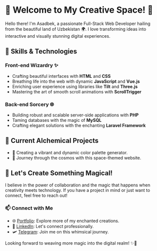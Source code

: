 # 🎨 Welcome to My Creative Space! 🚀

Hello there! I'm Asadbek, a passionate Full-Stack Web Developer hailing from the beautiful land of Uzbekistan 🌍. I love transforming ideas into interactive and visually stunning digital experiences.

## 🚀 Skills & Technologies

### Front-end Wizardry ✨
- Crafting beautiful interfaces with **HTML** and **CSS**
- Breathing life into the web with dynamic **JavaScript** and **Vue.js**
- Enriching user experience using libraries like **Tilt** and **Three.js**
- Mastering the art of smooth scroll animations with **ScrollTrigger**

### Back-end Sorcery 🌐
- Building robust and scalable server-side applications with **PHP**
- Taming databases with the magic of **MySQL**
- Crafting elegant solutions with the enchanting **Laravel Framework**

## 🌟 Current Alchemical Projects

- 🌈 Creating a vibrant and dynamic color palette generator.
- 🚀 Journey through the cosmos with this space-themed website.

## 🎨 Let's Create Something Magical!

I believe in the power of collaboration and the magic that happens when creativity meets technology. If you have a project in mind or just want to connect, feel free to reach out!

### 📫 Connect with Me

- 🌐 [Portfolio](https://portfolio-of-asadbek.netlify.app): Explore more of my enchanted creations.
- 💼 [LinkedIn](www.linkedin.com/in/asadbek-abdusalomov-30a201257): Let's connect professionally.
- 🛩️ [Telegram](https://t.me/Asadbek_0920): Join me on this whimsical journey.

Looking forward to weaving more magic into the digital realm! ✨🚀
